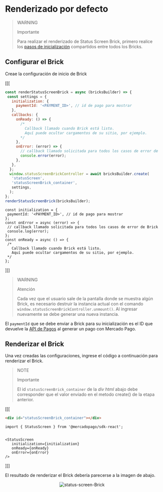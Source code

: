 # Renderizado por defecto

> WARNING
>
> Importante
>
> Para realizar el renderizado de Status Screen Brick, primero realice los [pasos de inicialización](/developers/es/docs/checkout-bricks/common-initialization) compartidos entre todos los Bricks. 

## Configurar el Brick

Creae la configuración de inicio de Brick

[[[
```Javascript
const renderStatusScreenBrick = async (bricksBuilder) => {
 const settings = {
   initialization: {
     paymentId: '<PAYMENT_ID>', // id de pago para mostrar
   },
   callbacks: {
     onReady: () => {
       /*
         Callback llamado cuando Brick está listo.
         Aquí puede ocultar cargamentos de su sitio, por ejemplo.
       */
     },
     onError: (error) => {
       // callback llamado solicitada para todos los casos de error de Brick
       console.error(error);
     },
   },
  };
  window.statusScreenBrickController = await bricksBuilder.create(
   'statusScreen',
   'statusScreenBrick_container',
   settings,
  );  
};
renderStatusScreenBrick(bricksBuilder);
```
```react-jsx
const initialization = {
 paymentId: '<PAYMENT_ID>', // id de pago para mostrar
};
const onError = async (error) => {
 // callback llamado solicitada para todos los casos de error de Brick
 console.log(error);
};
const onReady = async () => {
 /*
   Callback llamado cuando Brick está listo.
   Aquí puede ocultar cargamentos de su sitio, por ejemplo.
 */
};
```
]]]

> WARNING
> 
> Atención
>
> Cada vez que el usuario sale de la pantalla donde se muestra algún Brick, es necesario destruir la instancia actual con el comando `window.statusScreenBrickController.unmount()`. Al ingresar nuevamente se debe generar una nueva instancia.

El `paymentId` que se debe enviar a Brick para su inicialización es el ID que devuelve la [API de Pagos](/developers/pt/reference/payments/_payments/post) al generar un pago con Mercado Pago.

## Renderizar el Brick

Una vez creadas las configuraciones, ingrese el código a continuación para renderizar el Brick. 

> NOTE
>
> Importante
>
> El id `statusScreenBrick_container` de la _div html_  abajo debe corresponder que el valor enviado en el metodo create() de la etapa anterior.

[[[
```html
<div id="statusScreenBrick_container"></div>
```
```react-jsx
import { StatusScreen } from '@mercadopago/sdk-react';


<StatusScreen
   initialization={initialization}
   onReady={onReady}
   onError={onError}
/>
```
]]]

El resultado de renderizar el Brick debería parecerse a la imagen de abajo.

<center>

![status-screen-Brick](checkout-bricks/status-screen-brick-es.jpg)

</center>